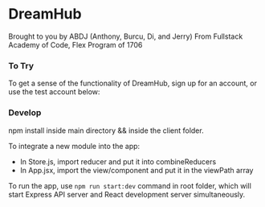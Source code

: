 # DreamHub
Brought to you by ABDJ (Anthony, Burcu, Di, and Jerry)
From Fullstack Academy of Code, Flex Program of 1706


### To Try
To get a sense of the functionality of DreamHub, sign up for an account, or use the test account below:



### Develop
npm install inside main directory && inside the client folder.

To integrate a new module into the app:
  - In Store.js, import reducer and put it into combineReducers
  - In App.jsx, import the view/component and put it in the viewPath array

To run the app, use `npm run start:dev` command in root folder, which will start Express API server and React development server simultaneously.
